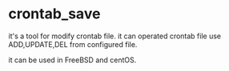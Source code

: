 crontab_save
============

it's a  tool for  modify crontab file. it can  operated  crontab file use ADD,UPDATE,DEL from configured file.

it can be used in FreeBSD and centOS.
